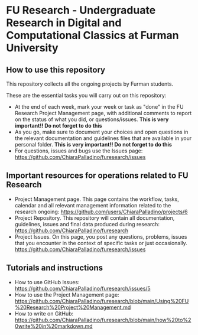 # FU Research - Undergraduate Research in Digital and Computational Classics at Furman University

## How to use this repository

This repository collects all the ongoing projects by Furman students.   

These are the essential tasks you will carry out on this repository: 

* At the end of each week, mark your week or task as "done" in the FU Research Project Management page, with additional comments to report on the status of what you did, or questions/issues. **This is very important!! Do not forget to do this**
* As you go, make sure to document your choices and open questions in the relevant documentation and guidelines files that are available in your personal folder. **This is very important!! Do not forget to do this**
* For questions, issues and bugs use the Issues page: https://github.com/ChiaraPalladino/furesearch/issues 

## Important resources for operations related to FU Research

* Project Management page. This page contains the workflow, tasks, calendar and all relevant management information related to the research ongoing: https://github.com/users/ChiaraPalladino/projects/6
* Project Repository. This repository will contain all documentation, guidelines, issues and final data produced during research: https://github.com/ChiaraPalladino/furesearch
* Project Issues. On this page, you post any questions, problems, issues that you encounter in the context of specific tasks or just occasionally. https://github.com/ChiaraPalladino/furesearch/issues 

## Tutorials and instructions 

* How to use GitHub Issues: https://github.com/ChiaraPalladino/furesearch/issues/5 
* How to use the Project Management page: https://github.com/ChiaraPalladino/furesearch/blob/main/Using%20FU%20Research%20Project%20Management.md
* How to write on GitHub: https://github.com/ChiaraPalladino/furesearch/blob/main/how%20to%20write%20in%20markdown.md

